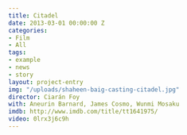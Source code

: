 ```yaml
---
title: Citadel
date: 2013-03-01 00:00:00 Z
categories:
- Film
- All
tags:
- example
- news
- story
layout: project-entry
img: "/uploads/shaheen-baig-casting-citadel.jpg"
director: Ciarán Foy
with: Aneurin Barnard, James Cosmo, Wunmi Mosaku
imdb: http://www.imdb.com/title/tt1641975/
video: 0lrx3j6c9h
---
```


